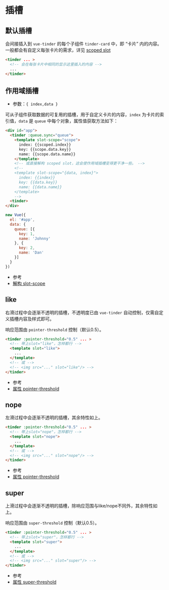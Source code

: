 # 插槽

## 默认插槽

会间接插入到 `vue-tinder` 的每个子组件 `tinder-card` 中，即 “卡片” 内的内容。一般都会有自定义每张卡片的需求，详见 [scoped slot](/slot#scoped-slot)

```html
<tinder ... >
  <!-- 会在每张卡片中相同的显示这里插入的内容 -->
  ...
</tinder>
```

## 作用域插槽

* 参数：`{ index,data }`

可从子组件获取数据的可复用的插槽，用于自定义卡片的内容，`index` 为卡片的索引值，`data` 是 `queue` 中每个对象，属性值获取方法如下：

```html
<div id="app">
  <tinder :queue.sync="queue">
    <template slot-scope="scope">
      index: {{scoped.index}}
      key: {{scope.data.key}}
      name: {{scope.data.name}}
    </template>
    <!-- 或直接解构 scoped slot，这会使作用域插槽变得更干净一些。 -->
    <!--
    <template slot-scope="{data, index}">
      index: {{index}}
      key: {{data.key}}
      name: {{data.name}}
    </template>
    -->
  <tinder>
</div>
```

```js
new Vue({
  el: '#app',
  data: {
    queue: [{
      key: 1,
      name: 'Johnny'
    }, {
      key: 2,
      name: 'Dan'
    }]
  }
})
```

* 参考
 * [解构 slot-scope](https://cn.vuejs.org/v2/guide/components-slots.html#%E8%A7%A3%E6%9E%84-slot-scope)

## like

右滑过程中会逐渐不透明的插槽，不透明度已由 `vue-tinder` 自动控制，仅需自定义插槽内容及样式即可。

响应范围由 `pointer-threshold` 控制（默认0.5）。

```html
<tinder :pointer-threshold="0.5" ... >
  <!-- 带上slot="like"，怎样都行 -->
  <template slot="like">
    ...
  </template>
  <!-- 或 -->
  <!-- <img src="..." slot="like"/> -->
</tinder>
```

* 参考
 * [属性 pointer-threshold](/properties#pointer-threshold)

## nope

左滑过程中会逐渐不透明的插槽，其余特性如上。

```html
<tinder :pointer-threshold="0.5" ... >
  <!-- 带上slot="nope"，怎样都行 -->
  <template slot="nope">
    ...
  </template>
  <!-- 或 -->
  <!-- <img src="..." slot="nope"/> -->
</tinder>
```

* 参考
 * [属性 pointer-threshold](/properties#pointer-threshold)

## super

上滑过程中会逐渐不透明的插槽，除响应范围与like/nope不同外，其余特性如上。

响应范围由 `super-threshold` 控制（默认0.5）。

```html
<tinder :pointer-threshold="0.5" ... >
  <!-- 带上slot="super"，怎样都行 -->
  <template slot="super">
    ...
  </template>
  <!-- 或 -->
  <!-- <img src="..." slot="super"/> -->
</tinder>
```

* 参考
 * [属性 super-threshold](/properties#super-threshold)